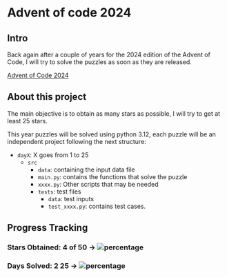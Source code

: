 # Advent of code 2024

## Intro

Back again after a couple of years for the 2024 edition of the Advent of Code, I will try to solve the puzzles as soon as they are released.

[Advent of Code 2024](https://adventofcode.com/2024/)

## About this project

The main objective is to obtain as many stars as possible, I will try to get at least 25 stars.

This year puzzles will be solved using python 3.12, each puzzle will be an independent project following the next structure:
- `dayX`: X goes from 1 to 25
  - `src`
    - `data`: containing the input data file
    - `main.py`: contains the functions that solve the puzzle
    - `xxxx.py`: Other scripts that may be needed
    - `tests`: test files
      - `data`: test inputs
      - `test_xxxx.py`: contains test cases.


## Progress Tracking
### Stars Obtained: 4 of 50 → ![percentage](https://progress-bar.xyz/8)
### Days Solved: 2 25 → ![percentage](https://progress-bar.xyz/8)
